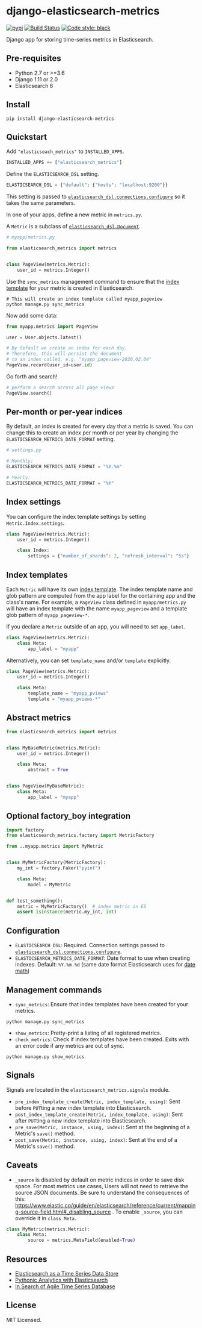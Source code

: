 # django-elasticsearch-metrics

[![pypi](https://badge.fury.io/py/django-elasticsearch-metrics.svg)](https://badge.fury.io/py/django-elasticsearch-metrics)
[![Build Status](https://travis-ci.org/sloria/django-elasticsearch-metrics.svg?branch=master)](https://travis-ci.org/sloria/django-elasticsearch-metrics)
[![Code style: black](https://img.shields.io/badge/code%20style-black-000000.svg)](https://github.com/ambv/black)

Django app for storing time-series metrics in Elasticsearch.

## Pre-requisites

* Python 2.7 or >=3.6
* Django 1.11 or 2.0
* Elasticsearch 6

## Install

```
pip install django-elasticsearch-metrics
```

## Quickstart

Add `"elasticseach_metrics"` to `INSTALLED_APPS`.

```python
INSTALLED_APPS += ["elasticsearch_metrics"]
```

Define the `ELASTICSEARCH_DSL` setting.

```python
ELASTICSEARCH_DSL = {"default": {"hosts": "localhost:9200"}}
```

This setting is passed to [`elasticsearch_dsl.connections.configure`](http://elasticsearch-dsl.readthedocs.io/en/stable/configuration.html#multiple-clusters) so
it takes the same parameters.


In one of your apps, define a new metric in `metrics.py`.

A `Metric` is a subclass of [`elasticsearch_dsl.Document`](https://elasticsearch-dsl.readthedocs.io/en/stable/api.html#document).


```python
# myapp/metrics.py

from elasticsearch_metrics import metrics


class PageView(metrics.Metric):
    user_id = metrics.Integer()
```

Use the `sync_metrics` management command to ensure that the [index template](https://www.elastic.co/guide/en/elasticsearch/reference/current/indices-templates.html)
for your metric is created in Elasticsearch.

```shell
# This will create an index template called myapp_pageview
python manage.py sync_metrics
```

Now add some data:

```python
from myapp.metrics import PageView

user = User.objects.latest()

# By default we create an index for each day.
# Therefore, this will persist the document
# to an index called, e.g. "myapp_pageview-2020.02.04"
PageView.record(user_id=user.id)
```

Go forth and search!

```python
# perform a search across all page views
PageView.search()
```

## Per-month or per-year indices

By default, an index is created for every day that a metric is saved.
You can change this to create an index per month or per year by changing
the `ELASTICSEARCH_METRICS_DATE_FORMAT` setting.


```python
# settings.py

# Monthly:
ELASTICSEARCH_METRICS_DATE_FORMAT = "%Y.%m"

# Yearly:
ELASTICSEARCH_METRICS_DATE_FORMAT = "%Y"
```

## Index settings

You can configure the index template settings by setting
`Metric.Index.settings`.

```python
class PageView(metrics.Metric):
    user_id = metrics.Integer()

    class Index:
        settings = {"number_of_shards": 2, "refresh_interval": "5s"}
```

## Index templates

Each `Metric` will have its own [index template](https://www.elastic.co/guide/en/elasticsearch/reference/current/indices-templates.html).
The index template name and glob pattern are computed from the app label
for the containing app and the class's name. For example, a `PageView`
class defined in `myapp/metrics.py` will have an index template with the
name `myapp_pageview` and a template glob pattern of `myapp_pageview-*`.

If you declare a `Metric` outside of an app, you will need to set
`app_label`.


```python
class PageView(metrics.Metric):
    class Meta:
        app_label = "myapp"
```

Alternatively, you can set `template_name` and/or `template` explicitly.

```python
class PageView(metrics.Metric):
    user_id = metrics.Integer()

    class Meta:
        template_name = "myapp_pviews"
        template = "myapp_pviews-*"
```

## Abstract metrics

```python
from elasticsearch_metrics import metrics


class MyBaseMetric(metrics.Metric):
    user_id = metrics.Integer()

    class Meta:
        abstract = True


class PageView(MyBaseMetric):
    class Meta:
        app_label = "myapp"
```

## Optional factory_boy integration

```python
import factory
from elasticsearch_metrics.factory import MetricFactory

from ..myapp.metrics import MyMetric


class MyMetricFactory(MetricFactory):
    my_int = factory.Faker("pyint")

    class Meta:
        model = MyMetric


def test_something():
    metric = MyMetricFactory()  # index metric in ES
    assert isinstance(metric.my_int, int)
```

## Configuration

* `ELASTICSEARCH_DSL`: Required. Connection settings passed to
  [`elasticsearch_dsl.connections.configure`](http://elasticsearch-dsl.readthedocs.io/en/stable/configuration.html#multiple-clusters).
* `ELASTICSEARCH_METRICS_DATE_FORMAT`: Date format to use when creating
    indexes. Default: `%Y.%m.%d` (same date format Elasticsearch uses for
    [date math](https://www.elastic.co/guide/en/elasticsearch/reference/current/date-math-index-names.html))

## Management commands

* `sync_metrics`: Ensure that index templates have been created for
    your metrics.

```
python manage.py sync_metrics
```

* `show_metrics`: Pretty-print a listing of all registered metrics.
* `check_metrics`: Check if index templates have been created. Exits
    with an error code if any metrics are out of sync.

```
python manage.py show_metrics
```

<!-- * `clean_metrics` : Clean old data using [curator](https://curator.readthedocs.io/en/latest/). -->
<!--  -->
<!-- ``` -->
<!-- python manage.py clean_metrics myapp.PageView --older-than 45 --time-unit days -->
<!-- ``` -->

## Signals

Signals are located in the `elasticsearch_metrics.signals` module.

* `pre_index_template_create(Metric, index_template, using)`: Sent before `PUT`ting a new index
    template into Elasticsearch.
* `post_index_template_create(Metric, index_template, using)`: Sent after `PUT`ting a new index
    template into Elasticsearch.
* `pre_save(Metric, instance, using, index)`: Sent at the beginning of a
    Metric's `save()` method.
* `post_save(Metric, instance, using, index)`: Sent at the end of a
    Metric's `save()` method.

## Caveats

* `_source` is disabled by default on metric indices in order to save
    disk space. For most metrics use cases, Users will not need to retrieve the source
    JSON documents. Be sure to understand the consequences of
    this: https://www.elastic.co/guide/en/elasticsearch/reference/current/mapping-source-field.html#_disabling_source .
    To enable `_source`, you can override it in `class Meta`.

```python
class MyMetric(metrics.Metric):
    class Meta:
        source = metrics.MetaField(enabled=True)
```

## Resources

* [Elasticsearch as a Time Series Data Store](https://www.elastic.co/blog/elasticsearch-as-a-time-series-data-store)
* [Pythonic Analytics with Elasticsearch](https://www.elastic.co/blog/pythonic-analytics-with-elasticsearch)
* [In Search of Agile Time Series Database](https://taowen.gitbooks.io/tsdb/content/index.html)

## License

MIT Licensed.
